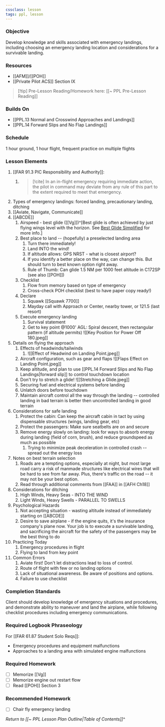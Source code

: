 ```yaml
---
cssclass: lesson
tags: ppl, lesson
---
```

### Objective
Develop knowledge and skills associated with emergency landings, including choosing an emergency landing location and considerations for a survivable landing.

### Resources
- [[AFM]]/[[POH]]
- [[Private Pilot ACS]] Section IX

> [!tip] Pre-Lesson Reading/Homework here: [[~ PPL Pre-Lesson Reading]]

### Builds On
- [[PPL.13 Normal and Crosswind Approaches and Landings]]
- [[PPL.14 Forward Slips and No Flap Landings]]

### Schedule
1 hour ground, 1 hour flight, frequent practice on multiple flights

### Lesson Elements
1. [[FAR 91.3 PIC Responsibility and Authority]]:
	1. > [!cite] In an in-flight emergency requiring immediate action, the pilot in command may deviate from any rule of this part to the extent required to meet that emergency.
2. Types of emergency landings: forced landing, precautionary landing, ditching
3. [[Aviate, Navigate, Communicate]]
4. [[ABCDE]]
	1. Airspeed - best glide ([[Vg]])^[Best glide is often achieved by just flying wings level with the horizon. See [Best Glide Simplified](https://pilotworkshop.com/tips/best-glide-simplified/) for more info.]
	2. Best place to land -- (hopefully) a preselected landing area
		1. Turn there immediately!
		2. Land INTO the wind!
		3. If altitude allows: GPS NRST - what is closest airport?
		4. If you identify a better place on the way, can change this. But should turn to best known option right away.
		5. Rule of Thumb: Can glide 1.5 NM per 1000 feet altitude in C172SP (see also [[POH]])
	3. Checklist
		1.  Flow from memory based on type of emergency
		2. Cross-check POH checklist (best to have paper copy ready!)
	4. Declare
		1. Squawk [[Squawk 7700]]
		2. Mayday call with Approach or Center, nearby tower, or 121.5 (last resort)
	5. Execute emergency landing
		1. Survival statement
		2. Get to key point @1000' AGL: Spiral descent, then rectangular pattern (if altitude permits) ![[Key Position for Power Off 180.jpeg]]
5. Details on flying the approach
	1. Effects of headwinds/tailwinds 
		1. ![[Effect of Headwind on Landing Point.jpeg]]
	2. Aircraft configuration, such as gear and flaps ![[Flaps Effect on Landing Point.jpeg]]
	3. Keep altitude, and plan to use [[PPL.14 Forward Slips and No Flap Landings|forward slip]] to control touchdown location
	4. Don't try to stretch a glide! ![[Stretching a Glide.jpeg]]
	5. Securing fuel and electrical systems before landing
	6. Unlatch doors before touchdown
	7. Maintain aircraft control all the way through the landing -- controlled landing in bad terrain is better then uncontrolled landing in good terrain
6. Considerations for safe landing
	1. Protect the cabin: Can keep the aircraft cabin in tact by using dispensable structures (wings, landing gear, etc)
	2. Protect the passengers: Make sure seatbelts are on and secure
	3. Remove energy slowly on landing: look for ways to absorb energy during landing (field of corn, brush), and reduce groundspeed as much as possible
		1. Trying to minimize peak deceleration in controlled crash -- spread out the energy loss
7. Notes on best terrain selection
	1. Roads are a tempting options, especially at night, but most large road carry a risk of manmade structures like electrical wires that will be hard to see from far away. Plus, there's traffic on the road -- it may not be your best option.
	2. Read through additional comments from [[FAA]] in [[AFH Ch18]]
8. Considerations for ditching
	1. High Winds, Heavy Seas - INTO THE WIND 
	2. Light Winds, Heavy Swells - PARALLEL TO SWELLS
9. Psychological Hazards
	1. Not accepting situation - wasting altitude instead of immediately starting on [[ABCDE]]
	2. Desire to save airplane - if the engine quits, it's the insurance company's plane now. Your job is to execute a survivable landing, and sacrificing the aircraft for the safety of the passengers may be the best thing to do
10. Practicing Today
	1. Emergency procedures in flight
	2. Flying to land from key point
11. Common Errors
	1. Aviate first! Don't let distractions lead to loss of control.
	2. Route of flight with few or no landing options
	3. Lack of situational awareness. Be aware of positions and options.
	4. Failure to use checklist

### Completion Standards
Client should develop knowledge of emergency situations and procedures, and demonstrate ability to maneuver and land the airplane, while following checklist procedures including emergency communications.

### Required Logbook Phraseology
For [[FAR 61.87 Student Solo Reqs]]: 
- Emergency procedures and equipment malfunctions
- Approaches to a landing area with simulated engine malfunctions

### Required Homework
- [ ] Memorize [[Vg]]
- [ ] Memorize engine out restart flow
- [ ] Read [[POH]] Section 3

### Recommended Homework 
- [ ] Chair fly emergency landing

*Return to [[~ PPL Lesson Plan Outline|Table of Contents]]^*